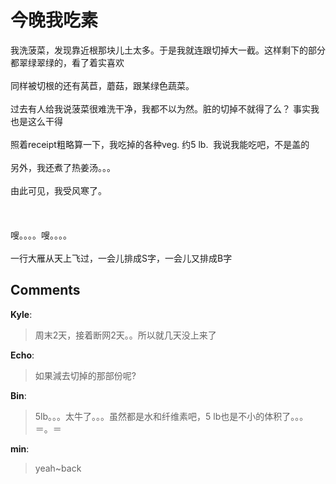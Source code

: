 # 今晚我吃素

<div id="msgcns!9884D0A402622CB2!3558" class="bvMsg"><div>我洗菠菜，发现靠近根那块儿土太多。于是我就连跟切掉大一截。这样剩下的部分都翠绿翠绿的，看了着实喜欢</div>
<div> </div>
<div>同样被切根的还有莴苣，蘑菇，跟某绿色蔬菜。 </div>
<div> </div>
<div>过去有人给我说菠菜很难洗干净，我都不以为然。脏的切掉不就得了么？ 事实我也是这么干得</div>
<div> </div>
<div>照着receipt粗略算一下，我吃掉的各种veg. 约5 lb.  我说我能吃吧，不是盖的</div>
<div> </div>
<div>另外，我还煮了热姜汤。。。</div>
<div> </div>
<div>由此可见，我受风寒了。 </div>
<div> </div>
<div> </div>
<div> </div>
<div>嗖。。。。嗖。。。。</div>
<div> </div>
<div>一行大雁从天上飞过，一会儿排成S字，一会儿又排成B字</div></div>

## Comments

**Kyle**:
> 周末2天，接着断网2天。。所以就几天没上来了

**Echo**:
> 如果減去切掉的那部份呢?

**Bin**:
> 5lb。。。太牛了。。。虽然都是水和纤维素吧，5 lb也是不小的体积了。。。＝。＝

**min**:
> yeah~back

